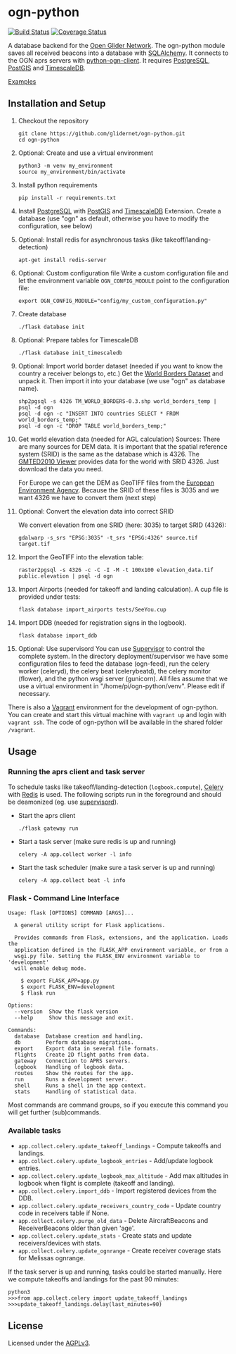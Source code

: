 # ogn-python

[![Build Status](https://travis-ci.org/glidernet/ogn-python.svg?branch=master)](https://travis-ci.org/glidernet/ogn-python)
[![Coverage Status](https://img.shields.io/coveralls/glidernet/ogn-python.svg)](https://coveralls.io/r/glidernet/ogn-python)

A database backend for the [Open Glider Network](http://wiki.glidernet.org/).
The ogn-python module saves all received beacons into a database with [SQLAlchemy](http://www.sqlalchemy.org/).
It connects to the OGN aprs servers with [python-ogn-client](https://github.com/glidernet/python-ogn-client).
It requires [PostgreSQL](http://www.postgresql.org/), [PostGIS](http://www.postgis.net/) and [TimescaleDB](https://www.timescale.com).

[Examples](https://github.com/glidernet/ogn-python/wiki/Examples)


## Installation and Setup
1. Checkout the repository

    ```
    git clone https://github.com/glidernet/ogn-python.git
    cd ogn-python
    ```

2. Optional: Create and use a virtual environment
    ```
    python3 -m venv my_environment
    source my_environment/bin/activate
    ```

3. Install python requirements

    ```
    pip install -r requirements.txt
    ```

4. Install [PostgreSQL](http://www.postgresql.org/) with [PostGIS](http://www.postgis.net/) and [TimescaleDB](https://www.timescale.com) Extension.
    Create a database (use "ogn" as default, otherwise you have to modify the configuration, see below)

5.  Optional: Install redis for asynchronous tasks (like takeoff/landing-detection)

    ```
    apt-get install redis-server
    ```

6.	Optional: Custom configuration file
	Write a custom configuration file and let the environment variable `OGN_CONFIG_MODULE` point to the configuration file:

	```
	export OGN_CONFIG_MODULE="config/my_custom_configuration.py"
	```

7. Create database

    ```
    ./flask database init
    ```

8. Optional: Prepare tables for TimescaleDB

    ```
    ./flask database init_timescaledb
    ```

9. Optional: Import world border dataset (needed if you want to know the country a receiver belongs to, etc.)
    Get the [World Borders Dataset](http://thematicmapping.org/downloads/world_borders.php) and unpack it.
    Then import it into your database (we use "ogn" as database name).
    
    ```
    shp2pgsql -s 4326 TM_WORLD_BORDERS-0.3.shp world_borders_temp | psql -d ogn
    psql -d ogn -c "INSERT INTO countries SELECT * FROM world_borders_temp;"
    psql -d ogn -c "DROP TABLE world_borders_temp;"
    ```
    
10. Get world elevation data (needed for AGL calculation)
	Sources: There are many sources for DEM data. It is important that the spatial reference system (SRID) is the same as the database which is 4326.
	The [GMTED2010 Viewer](https://topotools.cr.usgs.gov/gmted_viewer/viewer.htm) provides data for the world with SRID 4326. Just download the data you need.
	
	For Europe we can get the DEM as GeoTIFF files from the [European Environment Agency](https://land.copernicus.eu/imagery-in-situ/eu-dem/eu-dem-v1.1).
    Because the SRID of these files is 3035 and we want 4326 we have to convert them (next step)
    
11. Optional: Convert the elevation data into correct SRID

	We convert elevation from one SRID (here: 3035) to target SRID (4326):
    
    ```
    gdalwarp -s_srs "EPSG:3035" -t_srs "EPSG:4326" source.tif target.tif
    ```
    
12. Import the GeoTIFF into the elevation table:
    
    ```
    raster2pgsql -s 4326 -c -C -I -M -t 100x100 elevation_data.tif public.elevation | psql -d ogn
    ```

13. Import Airports (needed for takeoff and landing calculation). A cup file is provided under tests:
	
	```
	flask database import_airports tests/SeeYou.cup 
	```

14. Import DDB (needed for registration signs in the logbook).

	```
	flask database import_ddb
	```

15. Optional: Use supervisord
	You can use [Supervisor](http://supervisord.org/) to control the complete system. In the directory deployment/supervisor
	we have some configuration files to feed the database (ogn-feed), run the celery worker (celeryd), the celery beat
	(celerybeatd), the celery monitor (flower), and the python wsgi server (gunicorn). All files assume that
	we use a virtual environment in "/home/pi/ogn-python/venv". Please edit if necessary.

There is also a [Vagrant](https://www.vagrantup.com/) environment for the development of ogn-python.
You can create and start this virtual machine with `vagrant up` and login with `vagrant ssh`.
The code of ogn-python will be available in the shared folder `/vagrant`.

## Usage
### Running the aprs client and task server
To schedule tasks like takeoff/landing-detection (`logbook.compute`),
[Celery](http://www.celeryproject.org/) with [Redis](http://www.redis.io/) is used.
The following scripts run in the foreground and should be deamonized
(eg. use [supervisord](http://supervisord.org/)).

- Start the aprs client

  ```
  ./flask gateway run
  ```

- Start a task server (make sure redis is up and running)

  ```
  celery -A app.collect worker -l info
  ```

- Start the task scheduler (make sure a task server is up and running)

  ```
  celery -A app.collect beat -l info
  ```

### Flask - Command Line Interface
```
Usage: flask [OPTIONS] COMMAND [ARGS]...

  A general utility script for Flask applications.

  Provides commands from Flask, extensions, and the application. Loads the
  application defined in the FLASK_APP environment variable, or from a
  wsgi.py file. Setting the FLASK_ENV environment variable to 'development'
  will enable debug mode.

    $ export FLASK_APP=app.py
    $ export FLASK_ENV=development
    $ flask run

Options:
  --version  Show the flask version
  --help     Show this message and exit.

Commands:
  database  Database creation and handling.
  db        Perform database migrations.
  export    Export data in several file formats.
  flights   Create 2D flight paths from data.
  gateway   Connection to APRS servers.
  logbook   Handling of logbook data.
  routes    Show the routes for the app.
  run       Runs a development server.
  shell     Runs a shell in the app context.
  stats     Handling of statistical data.
```

Most commands are command groups, so if you execute this command you will get further (sub)commands.

### Available tasks

- `app.collect.celery.update_takeoff_landings` - Compute takeoffs and landings.
- `app.collect.celery.update_logbook_entries` - Add/update logbook entries.
- `app.collect.celery.update_logbook_max_altitude` - Add max altitudes in logbook when flight is complete (takeoff and landing).
- `app.collect.celery.import_ddb` - Import registered devices from the DDB.
- `app.collect.celery.update_receivers_country_code` - Update country code in receivers table if None.
- `app.collect.celery.purge_old_data` - Delete AircraftBeacons and ReceiverBeacons older than given 'age'.
- `app.collect.celery.update_stats` - Create stats and update receivers/devices with stats.
- `app.collect.celery.update_ognrange` - Create receiver coverage stats for Melissas ognrange.

If the task server is up and running, tasks could be started manually. Here we compute takeoffs and landings for the past 90 minutes:

```
python3
>>>from app.collect.celery import update_takeoff_landings
>>>update_takeoff_landings.delay(last_minutes=90)
```

## License
Licensed under the [AGPLv3](LICENSE).
